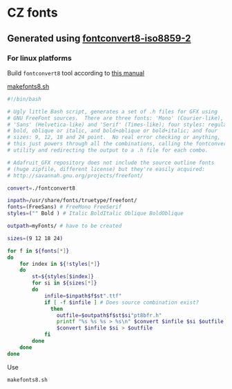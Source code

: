 # CZ fonts

## Generated using [fontconvert8-iso8859-2](https://github.com/petrbrouzda/fontconvert8-iso8859-2)

### For linux platforms
Build `fontconvert8` tool according to [this manual](https://github.com/petrbrouzda/fontconvert8-iso8859-2/tree/main/fontconvert8)

[makefonts8.sh](https://github.com/petrbrouzda/fontconvert8-iso8859-2/blob/main/fontconvert8/makefonts8.sh)
```sh
#!/bin/bash

# Ugly little Bash script, generates a set of .h files for GFX using
# GNU FreeFont sources.  There are three fonts: 'Mono' (Courier-like),
# 'Sans' (Helvetica-like) and 'Serif' (Times-like); four styles: regular,
# bold, oblique or italic, and bold+oblique or bold+italic; and four
# sizes: 9, 12, 18 and 24 point.  No real error checking or anything,
# this just powers through all the combinations, calling the fontconvert
# utility and redirecting the output to a .h file for each combo.

# Adafruit_GFX repository does not include the source outline fonts
# (huge zipfile, different license) but they're easily acquired:
# http://savannah.gnu.org/projects/freefont/

convert=./fontconvert8

inpath=/usr/share/fonts/truetype/freefont/
fonts=(FreeSans) # FreeMono FreeSerif
styles=("" Bold ) # Italic BoldItalic Oblique BoldOblique

outpath=myFonts/ # have to be created

sizes=(9 12 18 24)

for f in ${fonts[*]}
do
	for index in ${!styles[*]}
	do
		st=${styles[$index]}
		for si in ${sizes[*]}
		do
			infile=$inpath$f$st".ttf"
			if [ -f $infile ] # Does source combination exist?
			  then
				outfile=$outpath$f$st$si"pt8bfr.h"
				printf "%s %s %s > %s\n" $convert $infile $si $outfile
				$convert $infile $si > $outfile
			fi
		done
	done
done
```

Use

```sh
makefonts8.sh
```